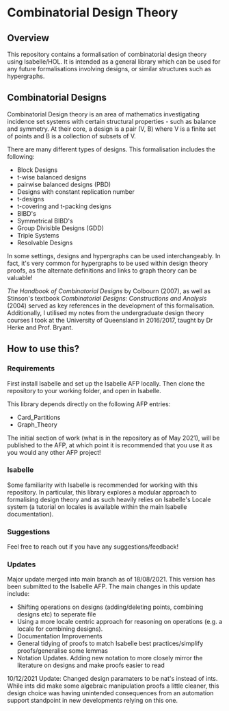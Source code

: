# Combinatorial Design Theory 

## Overview

This repository contains a formalisation of combinatorial design theory using Isabelle/HOL. It is intended as a general library which can be used for any future formalisations involving designs, or similar structures such as hypergraphs. 

## Combinatorial Designs

Combinatorial Design theory is an area of mathematics investigating incidence set systems with certain structural properties - such as balance and symmetry. At their core, a design is a pair (V, B) where V is a finite set of points and B is a collection of subsets of V. 

There are many different types of designs. This formalisation includes the following: 
- Block Designs
- t-wise balanced designs
- pairwise balanced designs (PBD)
- Designs with constant replication number
- t-designs
- t-covering and t-packing designs
- BIBD's
- Symmetrical BIBD's
- Group Divisible Designs (GDD)
- Triple Systems
- Resolvable Designs

In some settings, designs and hypergraphs can be used interchangeably. In fact, it's very common for hypergraphs to be used within design theory proofs, as the alternate definitions and links to graph theory can be valuable!

*The Handbook of Combinatorial Designs* by Colbourn (2007), as well as Stinson's textbook *Combinatorial Designs: Constructions and Analysis* (2004) served as key references in the development of this formalisation. Additionally, I utilised my notes from the undergraduate design theory courses I took at the University of Queensland in 2016/2017, taught by Dr Herke and Prof. Bryant. 

## How to use this? 

### Requirements

First install Isabelle and set up the Isabelle AFP locally. Then clone the repository to your working folder, and open in Isabelle.

This library depends directly on the following AFP entries: 
- Card_Partitions
- Graph_Theory

The initial section of work (what is in the repository as of May 2021), will be published to the AFP, at which point it is recommended that you use it as you would any other AFP project!

### Isabelle
Some familiarity with Isabelle is recommended for working with this repository. In particular, this library explores a modular approach to formalising design theory and as such heavily relies on Isabelle's Locale system (a tutorial on locales is available within the main Isabelle documentation).

### Suggestions
Feel free to reach out if you have any suggestions/feedback!

### Updates
Major update merged into main branch as of 18/08/2021. This version has been submitted to the Isabelle AFP. The main changes in this update include: 
- Shifting operations on designs (adding/deleting points, combining designs etc) to seperate file
- Using a more locale centric approach for reasoning on operations (e.g. a locale for combining designs).
- Documentation Improvements
- General tidying of proofs to match Isabelle best practices/simplify proofs/generalise some lemmas
- Notation Updates. Adding new notation to more closely mirror the literature on designs and make proofs easier to read

10/12/2021 Update: Changed design paramaters to be nat's instead of ints. While ints did make some algebraic manipulation proofs a little cleaner, this design choice was having unintended consequences from an automation support standpoint in new developments relying on this one. 
